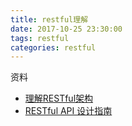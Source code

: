 ```yaml
---
title: restful理解
date: 2017-10-25 23:30:00
tags: restful
categories: restful
---
```


资料

<!-- more -->

- [理解RESTful架构](http://www.ruanyifeng.com/blog/2011/09/restful)
- [RESTful API 设计指南](http://www.ruanyifeng.com/blog/2014/05/restful_api.html)

